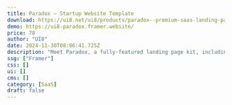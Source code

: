 ```yaml
---
title: Paradox — Startup Website Template
download: https://ui8.net/ui8/products/paradox--premium-saas-landing-page-kit
demo: https://ui8-paradox.framer.website/
price: 78
author: "UI8"
date: 2024-11-30T08:06:41.725Z
description: "Meet Paradox, a fully-featured landing page kit, including design files, beautiful 3D illustrations (alpha background) in Figma, and a production-ready React codebase and Framer template."
ssg: ["Framer"]
css: []
ui: []
cms: []
category: [SaaS]
draft: false
---
```

